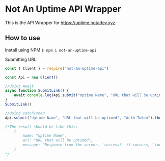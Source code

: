 # Not An Uptime API Wrapper
This is the API Wrapper for https://uptime.notadev.xyz

## How to use
Install using NPM
`$ npm i not-an-uptime-api`

Submitting URL
```javascript
const { Client } = require("not-an-uptime-api")

const Api = new Client()

//Using Await
async function SubmitLink() {
    await console.log(Api.submit("Uptime Name", "URL that will be uptimed", "Auth Token"))
}
SubmitLink()

//Using catch/then
Api.submit("Uptime Name", "URL that will be uptimed", "Auth Token").then(Result => console.log(Result))

/*The result should be like this: 
    {
        name: "Uptime Name",
        url: "URL that will be uptimed",
        message: "Response from the server. `success!` if success, `found duplicate` if there's a duplicate, `Authorization Bearer required!` if the token is invalid"
    }
*/
```
